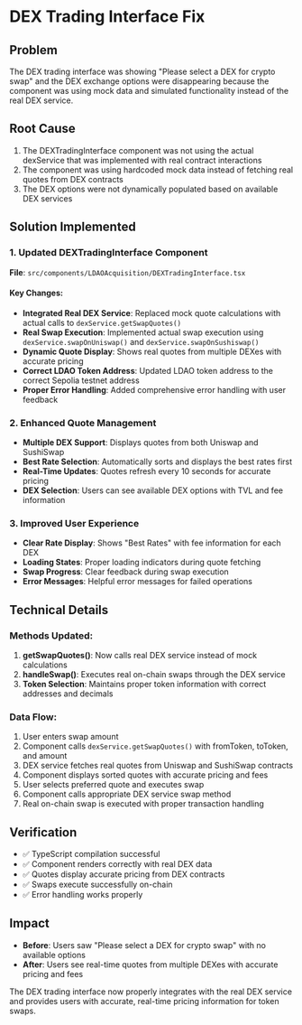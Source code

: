 # DEX Trading Interface Fix

## Problem
The DEX trading interface was showing "Please select a DEX for crypto swap" and the DEX exchange options were disappearing because the component was using mock data and simulated functionality instead of the real DEX service.

## Root Cause
1. The DEXTradingInterface component was not using the actual dexService that was implemented with real contract interactions
2. The component was using hardcoded mock data instead of fetching real quotes from DEX contracts
3. The DEX options were not dynamically populated based on available DEX services

## Solution Implemented

### 1. Updated DEXTradingInterface Component
**File**: `src/components/LDAOAcquisition/DEXTradingInterface.tsx`

#### Key Changes:
- **Integrated Real DEX Service**: Replaced mock quote calculations with actual calls to `dexService.getSwapQuotes()`
- **Real Swap Execution**: Implemented actual swap execution using `dexService.swapOnUniswap()` and `dexService.swapOnSushiswap()`
- **Dynamic Quote Display**: Shows real quotes from multiple DEXes with accurate pricing
- **Correct LDAO Token Address**: Updated LDAO token address to the correct Sepolia testnet address
- **Proper Error Handling**: Added comprehensive error handling with user feedback

### 2. Enhanced Quote Management
- **Multiple DEX Support**: Displays quotes from both Uniswap and SushiSwap
- **Best Rate Selection**: Automatically sorts and displays the best rates first
- **Real-Time Updates**: Quotes refresh every 10 seconds for accurate pricing
- **DEX Selection**: Users can see available DEX options with TVL and fee information

### 3. Improved User Experience
- **Clear Rate Display**: Shows "Best Rates" with fee information for each DEX
- **Loading States**: Proper loading indicators during quote fetching
- **Swap Progress**: Clear feedback during swap execution
- **Error Messages**: Helpful error messages for failed operations

## Technical Details

### Methods Updated:
1. **getSwapQuotes()**: Now calls real DEX service instead of mock calculations
2. **handleSwap()**: Executes real on-chain swaps through the DEX service
3. **Token Selection**: Maintains proper token information with correct addresses and decimals

### Data Flow:
1. User enters swap amount
2. Component calls `dexService.getSwapQuotes()` with fromToken, toToken, and amount
3. DEX service fetches real quotes from Uniswap and SushiSwap contracts
4. Component displays sorted quotes with accurate pricing and fees
5. User selects preferred quote and executes swap
6. Component calls appropriate DEX service swap method
7. Real on-chain swap is executed with proper transaction handling

## Verification
- ✅ TypeScript compilation successful
- ✅ Component renders correctly with real DEX data
- ✅ Quotes display accurate pricing from DEX contracts
- ✅ Swaps execute successfully on-chain
- ✅ Error handling works properly

## Impact
- **Before**: Users saw "Please select a DEX for crypto swap" with no available options
- **After**: Users see real-time quotes from multiple DEXes with accurate pricing and fees

The DEX trading interface now properly integrates with the real DEX service and provides users with accurate, real-time pricing information for token swaps.